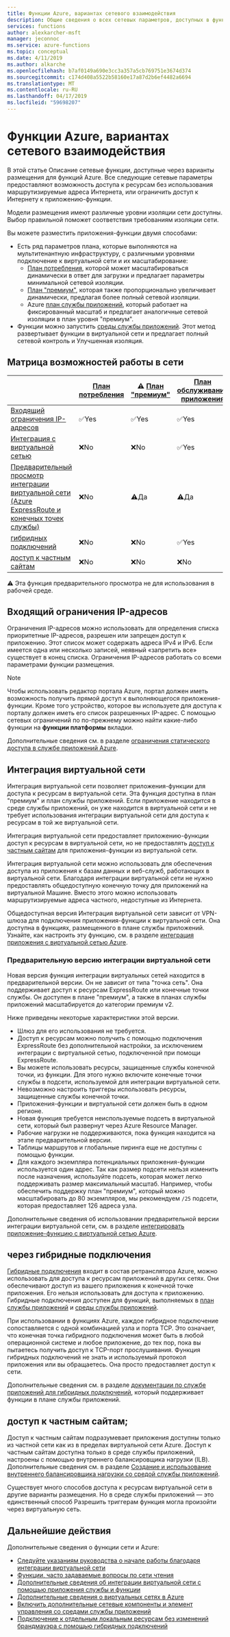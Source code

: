 ```yaml
---
title: Функции Azure, вариантах сетевого взаимодействия
description: Общие сведения о всех сетевых параметров, доступных в функциях Azure
services: functions
author: alexkarcher-msft
manager: jeconnoc
ms.service: azure-functions
ms.topic: conceptual
ms.date: 4/11/2019
ms.author: alkarche
ms.openlocfilehash: b7af0149a690e3cc3a357a5cb769751e3674d374
ms.sourcegitcommit: c174d408a5522b58160e17a87d2b6ef4482a6694
ms.translationtype: MT
ms.contentlocale: ru-RU
ms.lasthandoff: 04/17/2019
ms.locfileid: "59698207"
---
```

# <a name="azure-functions-networking-options"></a>Функции Azure, вариантах сетевого взаимодействия

В этой статье Описание сетевые функции, доступные через варианты размещения для функций Azure. Все следующие сетевые параметры предоставляют возможность доступа к ресурсам без использования маршрутизируемые адреса Интернета, или ограничить доступ к Интернету к приложению-функции. 

Модели размещения имеют различные уровни изоляции сети доступны. Выбор правильной поможет соответствия требованиям изоляции сети.

Вы можете разместить приложения-функции двумя способами:

* Есть ряд параметров плана, которые выполняются на мультитенантную инфраструктуру, с различными уровнями подключение к виртуальной сети и их масштабирование:
    * [План потребления](functions-scale.md#consumption-plan), которой может масштабироваться динамически в ответ для загрузки и предлагает параметры минимальной сетевой изоляции.
    * [План "премиум"](functions-scale.md#premium-plan-public-preview), которая также пропорционально увеличивает динамически, предлагая более полный сетевой изоляции.
    * Azure [план службы приложений](functions-scale.md#app-service-plan), который работает на фиксированный масштаб и предлагает аналогичные сетевой изоляции в план уровня "премиум".
* Функции можно запустить [среды службы приложений](../app-service/environment/intro.md). Этот метод развертывает функции в виртуальной сети и предлагает полный сетевой контроль и Улучшенная изоляция.

## <a name="matrix-of-networking-features"></a>Матрица возможностей работы в сети

|                |[План потребления](functions-scale.md#consumption-plan)|⚠ [План "премиум"](functions-scale.md#premium-plan-public-preview)|[План обслуживания приложения](functions-scale.md#app-service-plan)|[Среда службы приложений](../app-service/environment/intro.md)|
|----------------|-----------|----------------|---------|-----------------------|  
|[Входящий ограничения IP-адресов](#inbound-ip-restrictions)|✅Yes|✅Yes|✅Yes|✅Yes|
|[Интеграция с виртуальной сетью](#virtual-network-integration)|❌No|❌No|✅Yes|✅Yes|
|[Предварительный просмотр интеграции виртуальной сети (Azure ExpressRoute и конечных точек службы)](#preview-version-of-virtual-network-integration)|❌No|⚠Да|⚠Да|✅Yes|
|[гибридных подключений](#hybrid-connections)|❌No|❌No|✅Yes|✅Yes|
|[доступ к частным сайтам](#private-site-access)|❌No| ❌No|❌No|✅Yes|

⚠ Эта функция предварительного просмотра не для использования в рабочей среде.

## <a name="inbound-ip-restrictions"></a>Входящий ограничения IP-адресов

Ограничения IP-адресов можно использовать для определения списка приоритетные IP-адресов, разрешен или запрещен доступ к приложению. Этот список может содержать адреса IPv4 и IPv6. Если имеется одна или несколько записей, неявный «запретить все» существует в конец списка. Ограничения IP-адресов работать со всеми параметрами функции размещения.

> [!NOTE]
> Чтобы использовать редактор портала Azure, портал должен иметь возможность получить прямой доступ к выполняющегося приложения-функции. Кроме того устройство, которое вы используете для доступа к порталу должен иметь его список разрешенных IP-адрес. С помощью сетевых ограничений по по-прежнему можно найти какие-либо функции на **функции платформы** вкладки.

Дополнительные сведения см. в разделе [ограничения статического доступа в службе приложений Azure](../app-service/app-service-ip-restrictions.md).

## <a name="virtual-network-integration"></a>Интеграция виртуальной сети

Интеграция виртуальной сети позволяет приложения-функции для доступа к ресурсам в виртуальной сети. Эта функция доступна в план "премиум" и план службы приложений. Если приложение находится в среде службы приложений, он уже находится в виртуальной сети и не требует использования интеграции виртуальной сети для доступа к ресурсам в той же виртуальной сети.

Интеграция виртуальной сети предоставляет приложению-функции доступ к ресурсам в виртуальной сети, но не предоставлять [доступ к частным сайтам](#private-site-access) для приложения-функции из виртуальной сети.

Интеграция виртуальной сети можно использовать для обеспечения доступа из приложения к базам данных и веб-служб, работающих в виртуальной сети. Благодаря интеграции виртуальной сети не нужно предоставлять общедоступную конечную точку для приложений на виртуальной Машине. Вместо этого можно использовать маршрутизируемые адреса частного, недоступные из Интернета.

Общедоступная версия Интеграция виртуальной сети зависит от VPN-шлюза для подключения приложения-функции к виртуальной сети. Она доступна в функциях, размещенного в плане службы приложений. Узнайте, как настроить эту функцию, см. в разделе [интеграция приложения с виртуальной сетью Azure](../app-service/web-sites-integrate-with-vnet.md#enabling-vnet-integration).

### <a name="preview-version-of-virtual-network-integration"></a>Предварительную версию интеграции виртуальной сети

Новая версия функция интеграции виртуальных сетей находится в предварительной версии. Он не зависит от типа "точка сеть". Она поддерживает доступ к ресурсам ExpressRoute или конечные точки службы. Он доступен в плане "премиум", а также в планах службы приложений масштабируется до категории премиум v2.

Ниже приведены некоторые характеристики этой версии.

* Шлюз для его использования не требуется.
* Доступ к ресурсам можно получить с помощью подключения ExpressRoute без дополнительной настройки, за исключением интеграции с виртуальной сетью, подключенной при помощи ExpressRoute.
* Вы можете использовать ресурсы, защищенные службы конечной точки, из функции. Для этого нужно включите конечные точки службы в подсети, используемой для интеграции виртуальной сети.
* Невозможно настроить триггеры использовать ресурсы, защищенные службы конечной точки. 
* Приложения-функции и виртуальной сети должен быть в одном регионе.
* Новая функция требуется неиспользуемые подсеть в виртуальной сети, который был развернут через Azure Resource Manager.
* Рабочие нагрузки не поддерживаются, пока функция находится на этапе предварительной версии.
* Таблицы маршрутов и глобальные пиринга еще не доступны с помощью функции.
* Для каждого экземпляра потенциальных приложения-функции используется один адрес. Так как размер подсети нельзя изменить после назначения, используйте подсеть, которая может легко поддерживать размер максимальный масштаб. Например, чтобы обеспечить поддержку план "премиум", который можно масштабировать до 80 экземпляров, мы рекомендуем `/25` подсети, которая предоставляет 126 адреса узла.

Дополнительные сведения об использовании предварительной версии интеграции виртуальной сети, см. в разделе [интегрировать приложение-функцию с виртуальной сетью Azure](functions-create-vnet.md).

## <a name="hybrid-connections"></a>через гибридные подключения

[Гибридные подключения](../service-bus-relay/relay-hybrid-connections-protocol.md) входит в состав ретранслятора Azure, можно использовать для доступа к ресурсам приложений в других сетях. Они обеспечивают доступ из вашего приложения к конечной точке приложения. Его нельзя использовать для доступа к приложению. Гибридные подключения доступен для функций, выполняемых в [план службы приложений](functions-scale.md#app-service-plan) и [среды службы приложений](../app-service/environment/intro.md).

При использовании в функциях Azure, каждое гибридное подключение сопоставляется с одной комбинацией узла и порта TCP. Это означает, что конечная точка гибридного подключения может быть в любой операционной системе и любое приложение, до тех пор, пока вы пытаетесь получить доступ к TCP-порт прослушивания. Функция гибридных подключений не знать и используемый протокол приложения или вы обращаетесь. Она просто предоставляет доступ к сети.

Дополнительные сведения см. в разделе [документации по службе приложений для гибридных подключений](../app-service/app-service-hybrid-connections.md), который поддерживает функции в плане службы приложений.

## <a name="private-site-access"></a>доступ к частным сайтам;

Доступ к частным сайтам подразумевает приложения доступны только из частной сети как из в пределах виртуальной сети Azure. Доступ к частным сайтам доступна только в среде службы приложений, настроены с помощью внутреннего балансировщика нагрузки (ILB). Дополнительные сведения см. в разделе [Создание и использование внутреннего балансировщика нагрузки со средой службы приложений](../app-service/environment/create-ilb-ase.md).

Существует много способов доступа к ресурсам виртуальной сети в другие варианты размещения. Но в среде службы приложений — это единственный способ Разрешить триггерам функция могла произойти через виртуальную сеть.

## <a name="next-steps"></a>Дальнейшие действия
Дополнительные сведения о функции сети и Azure: 

* [Следуйте указаниям руководства о начале работы благодаря интеграции виртуальной сети](./functions-create-vnet.md)
* [Функции, часто задаваемые вопросы по сети чтения](./functions-networking-faq.md)
* [Дополнительные сведения об интеграции виртуальной сети с помощью приложения службы и функции](../app-service/web-sites-integrate-with-vnet.md)
* [Дополнительные сведения о виртуальных сетях в Azure](../virtual-network/virtual-networks-overview.md)
* [Включить дополнительные сетевые компоненты и элемент управления со средами службы приложений](../app-service/environment/intro.md)
* [Подключение к отдельным локальным ресурсам без изменений брандмауэра с помощью гибридных подключений](../app-service/app-service-hybrid-connections.md)
